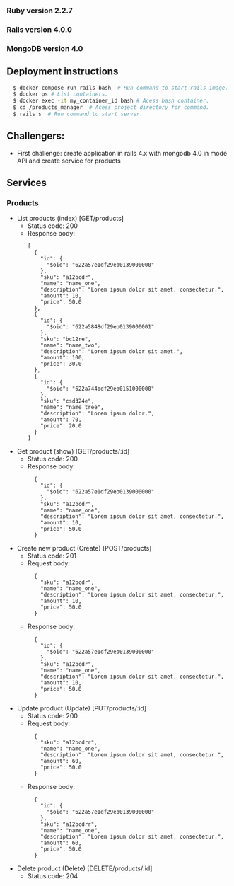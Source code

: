 ### Ruby version 2.2.7
### Rails version 4.0.0
### MongoDB version 4.0

## Deployment instructions

```bash
  $ docker-compose run rails bash  # Run command to start rails image.
  $ docker ps # List containers.
  $ docker exec -it my_container_id bash # Acess bash container.
  $ cd /products_manager  # Acess project directory for command.
  $ rails s  # Run command to start server.
```

## Challengers:
  - First challenge: create application in rails 4.x with mongodb 4.0 in mode API and create service for products 

## Services

### Products

* List products (index) [GET/products]
  * Status code: 200
  * Response body:
      ```
      [
        {
          "id": {
            "$oid": "622a57e1df29eb0139000000"
          },
          "sku": "a12bcdr",
          "name": "name_one",
          "description": "Lorem ipsum dolor sit amet, consectetur.",
          "amount": 10,
          "price": 50.0
        },
        {
          "id": {
            "$oid": "622a5848df29eb0139000001"
          },
          "sku": "bc12re",
          "name": "name_two",
          "description": "Lorem ipsum dolor sit amet.",
          "amount": 100,
          "price": 30.0
        },
        {
          "id": {
            "$oid": "622a744bdf29eb0151000000"
          },
          "sku": "csd324e",
          "name": "name_tree",
          "description": "Lorem ipsum dolor.",
          "amount": 70,
          "price": 20.0
        }
      ]
      ```
* Get product (show) [GET/products/:id]
    * Status code: 200
    * Response body:
      ```
        {
          "id": {
            "$oid": "622a57e1df29eb0139000000"
          },
          "sku": "a12bcdr",
          "name": "name_one",
          "description": "Lorem ipsum dolor sit amet, consectetur.",
          "amount": 10,
          "price": 50.0
        }
      ```
* Create new product (Create) [POST/products]
    * Status code: 201
    * Request body:
      ```
        {
          "sku": "a12bcdr",
          "name": "name_one",
          "description": "Lorem ipsum dolor sit amet, consectetur.",
          "amount": 10,
          "price": 50.0
        }
      ```
    * Response body:
      ```
        {
          "id": {
            "$oid": "622a57e1df29eb0139000000"
          },
          "sku": "a12bcdr",
          "name": "name_one",
          "description": "Lorem ipsum dolor sit amet, consectetur.",
          "amount": 10,
          "price": 50.0
        }
      ```
* Update product (Update) [PUT/products/:id]
    * Status code: 200
    * Request body:
      ```
        {
          "sku": "a12bcdrr",
          "name": "name_one",
          "description": "Lorem ipsum dolor sit amet, consectetur.",
          "amount": 60,
          "price": 50.0
        }
      ```
    * Response body:
      ```
        {
          "id": {
            "$oid": "622a57e1df29eb0139000000"
          },
          "sku": "a12bcdrr",
          "name": "name_one",
          "description": "Lorem ipsum dolor sit amet, consectetur.",
          "amount": 60,
          "price": 50.0
        }
      ```
* Delete product (Delete) [DELETE/products/:id]
  * Status code: 204